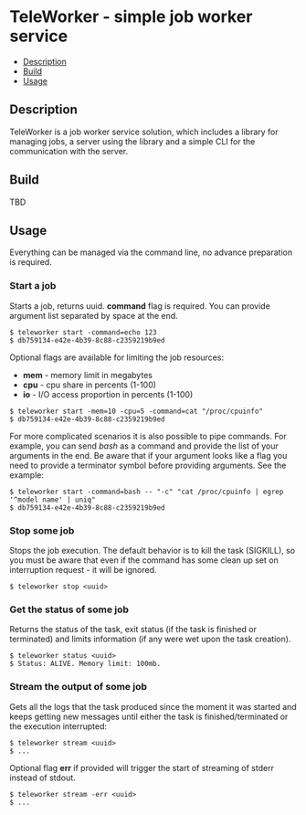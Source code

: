 # TeleWorker - simple job worker service #

- [Description](#description)
- [Build](#build)
- [Usage](#usage)

## Description

TeleWorker is a job worker service solution, which includes a library for managing jobs, a server using the library and a simple CLI for the communication with the server. 

## Build
TBD

## Usage
Everything can be managed via the command line, no advance preparation is required.

### Start a job
Starts a job, returns uuid. **command** flag is required. You can provide argument list separated by space at the end.
```
$ teleworker start -command=echo 123
$ db759134-e42e-4b39-8c88-c2359219b9ed
```

Optional flags are available for limiting the job resources:
* **mem** - memory limit in megabytes
* **cpu** - cpu share in percents (1-100)
* **io** - I/O access proportion in percents (1-100)
```
$ teleworker start -mem=10 -cpu=5 -command=cat "/proc/cpuinfo"
$ db759134-e42e-4b39-8c88-c2359219b9ed
```

For more complicated scenarios it is also possible to pipe commands. For example, you can send _bash_ as a command and provide the list of your arguments in the end. Be aware that if your argument looks like a flag you need to provide a terminator symbol before providing arguments.
See the example:
```
$ teleworker start -command=bash -- "-c" "cat /proc/cpuinfo | egrep '^model name' | uniq"
$ db759134-e42e-4b39-8c88-c2359219b9ed
```

### Stop some job
Stops the job execution. The default behavior is to kill the task (SIGKILL), so you must be aware that even if the command has some clean up set on interruption request - it will be ignored.
```
$ teleworker stop <uuid>
```

### Get the status of some job
Returns the status of the task, exit status (if the task is finished or terminated) and limits information (if any were wet upon the task creation).
```
$ teleworker status <uuid>
$ Status: ALIVE. Memory limit: 100mb.
```

### Stream the output of some job
Gets all the logs that the task produced since the moment it was started and keeps getting new messages until either the task is finished/terminated or the execution interrupted:
```
$ teleworker stream <uuid>
$ ...
```
Optional flag **err** if provided will trigger the start of streaming of stderr instead of stdout.
```
$ teleworker stream -err <uuid>
$ ...
```